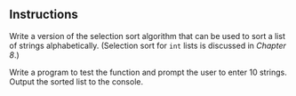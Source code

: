 ## Instructions ##
Write a version of the selection sort algorithm that can be used to sort a list of strings alphabetically. (Selection sort for `int` lists is discussed in *Chapter 8*.) 

Write a program to test the function and prompt the user to enter 10 strings. Output the sorted list to the console. 


